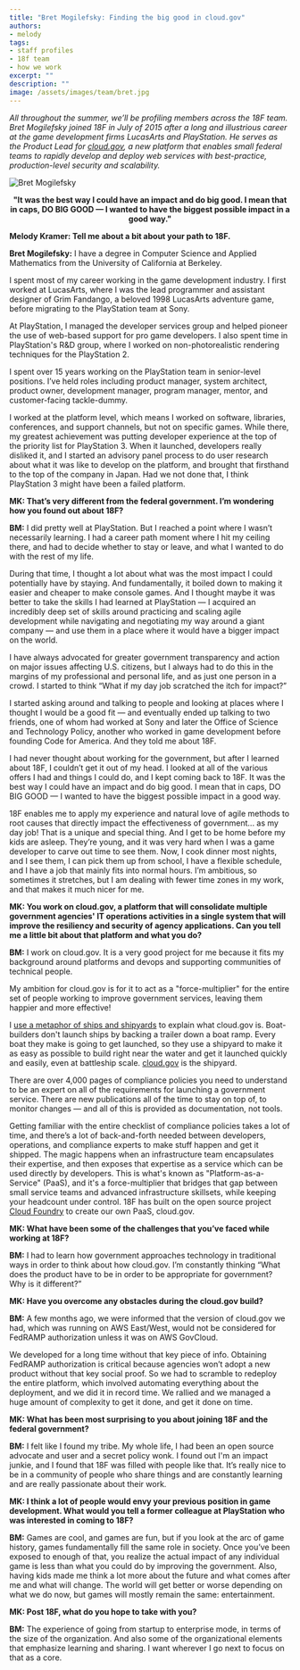 ```yaml
---
title: "Bret Mogilefsky: Finding the big good in cloud.gov"
authors:
- melody
tags:
- staff profiles
- 18f team
- how we work
excerpt: ""
description: ""
image: /assets/images/team/bret.jpg
---
```

*All throughout the summer, we’ll be profiling members across the 18F
team. Bret Mogilefsky joined 18F in July of 2015 after a long and
illustrious career at the game development firms LucasArts and
PlayStation. He serves as the Product Lead for [cloud.gov](https://cloud.gov/),
a new platform that enables small federal teams to rapidly develop and
deploy web services with best-practice, production-level security and
scalability.*

<div class="align-center">
	<img class="" src="{{site.baseurl }}/assets/images/team/bret.jpg" alt="Bret Mogilefsky">
	<p class="align-left" style="text-align: center;"><strong style="padding: 1em 0;">"It was the best way I could have an impact and do big good. I mean that in caps, DO BIG GOOD — I wanted to have the biggest possible impact in a good way."</strong></p>
</div>


**Melody Kramer: Tell me about a bit about your path to 18F.**

**Bret Mogilefsky:** I have a degree in Computer Science and Applied
Mathematics from the University of California at Berkeley.

I spent most of my career working in the game development industry. I
first worked at LucasArts, where I was the lead programmer and assistant
designer of Grim Fandango, a beloved 1998 LucasArts adventure game,
before migrating to the PlayStation team at Sony.

At PlayStation, I managed the developer services group and helped
pioneer the use of web-based support for pro game developers. I also
spent time in PlayStation's R&D group, where I worked on
non-photorealistic rendering techniques for the PlayStation 2.

I spent over 15 years working on the PlayStation team in senior-level
positions. I’ve held roles including product manager, system architect,
product owner, development manager, program manager, mentor, and
customer-facing tackle-dummy.

I worked at the platform level, which means I worked on software,
libraries, conferences, and support channels, but not on specific games.
While there, my greatest achievement was putting developer experience at
the top of the priority list for PlayStation 3. When it launched,
developers really disliked it, and I started an advisory panel process
to do user research about what it was like to develop on the platform,
and brought that firsthand to the top of the company in Japan. Had we
not done that, I think PlayStation 3 might have been a failed platform.

**MK: That’s very different from the federal government. I’m wondering
how you found out about 18F?**

**BM:** I did pretty well at PlayStation. But I reached a point where I
wasn’t necessarily learning. I had a career path moment where I hit my
ceiling there, and had to decide whether to stay or leave, and what I
wanted to do with the rest of my life.

During that time, I thought a lot about what was the most impact I could
potentially have by staying. And fundamentally, it boiled down to making
it easier and cheaper to make console games. And I thought maybe it was
better to take the skills I had learned at PlayStation — I acquired an
incredibly deep set of skills around practicing and scaling agile
development while navigating and negotiating my way around a giant
company — and use them in a place where it would have a bigger impact on
the world.

I have always advocated for greater government transparency and action
on major issues affecting U.S. citizens, but I always had to do this in
the margins of my professional and personal life, and as just one person
in a crowd. I started to think “What if my day job scratched the itch
for impact?”

I started asking around and talking to people and looking at places
where I thought I would be a good fit — and eventually ended up talking
to two friends, one of whom had worked at Sony and later the Office of
Science and Technology Policy, another who worked in game development
before founding Code for America. And they told me about 18F.

I had never thought about working for the government, but after I
learned about 18F, I couldn’t get it out of my head. I looked at all of
the various offers I had and things I could do, and I kept coming back
to 18F. It was the best way I could have an impact and do big good. I
mean that in caps, DO BIG GOOD — I wanted to have the biggest possible
impact in a good way.

18F enables me to apply my experience and natural love of agile methods
to root causes that directly impact the effectiveness of government...
as my day job! That is a unique and special thing. And I get to be home
before my kids are asleep. They’re young, and it was very hard when I
was a game developer to carve out time to see them. Now, I cook dinner
most nights, and I see them, I can pick them up from school, I have a
flexible schedule, and I have a job that mainly fits into normal hours.
I’m ambitious, so sometimes it stretches, but I am dealing with fewer
time zones in my work, and that makes it much nicer for me.

**MK: You work on cloud.gov, a platform that will consolidate multiple
government agencies' IT operations activities in a single system that
will improve the resiliency and security of agency applications. Can you
tell me a little bit about that platform and what you do?**

**BM:** I work on cloud.gov. It is a very good project for me because it
fits my background around platforms and devops and supporting
communities of technical people.

My ambition for cloud.gov is for it to act as a "force-multiplier" for
the entire set of people working to improve government services, leaving
them happier and more effective!

I [use a metaphor of ships and
shipyards](https://18f.gsa.gov/2015/10/09/cloud-gov-launch/) to explain
what cloud.gov is. Boat-builders don't launch ships by backing a trailer
down a boat ramp. Every boat they make is going to get launched, so they
use a shipyard to make it as easy as possible to build right near the
water and get it launched quickly and easily, even at battleship scale.
[cloud.gov](https://cloud.gov/) is the shipyard.

There are over 4,000 pages of compliance policies you need to understand
to be an expert on all of the requirements for launching a government
service. There are new publications all of the time to stay on top of,
to monitor changes — and all of this is provided as documentation, not
tools.

Getting familiar with the entire checklist of compliance policies takes
a lot of time, and there’s a lot of back-and-forth needed between
developers, operations, and compliance experts to make stuff happen and
get it shipped. The magic happens when an infrastructure team
encapsulates their expertise, and then exposes that expertise as a
service which can be used directly by developers. This is what's known
as "Platform-as-a-Service" (PaaS), and it's a force-multiplier that
bridges that gap between small service teams and advanced infrastructure
skillsets, while keeping your headcount under control. 18F has built on
the open source project [Cloud Foundry](http://www.cloudfoundry.org/)
to create our own PaaS, cloud.gov.

**MK: What have been some of the challenges that you’ve faced while
working at 18F?**

**BM:** I had to learn how government approaches technology in
traditional ways in order to think about how cloud.gov. I’m constantly
thinking “What does the product have to be in order to be appropriate
for government? Why is it different?”

**MK: Have you overcome any obstacles during the cloud.gov build?**

**BM:** A few months ago, we were informed that the version of cloud.gov
we had, which was running on AWS East/West, would not be considered for
FedRAMP authorization unless it was on AWS GovCloud.

We developed for a long time without that key piece of info. Obtaining
FedRAMP authorization is critical because agencies won’t adopt a new
product without that key social proof. So we had to scramble to redeploy
the entire platform, which involved automating everything about the
deployment, and we did it in record time. We rallied and we managed a
huge amount of complexity to get it done, and get it done on time.

**MK: What has been most surprising to you about joining 18F and the
federal government?**

**BM:** I felt like I found my tribe. My whole life, I had been an open
source advocate and user and a secret policy wonk. I found out I'm an
impact junkie, and I found that 18F was filled with people like that.
It’s really nice to be in a community of people who share things and are
constantly learning and are really passionate about their work.

**MK: I think a lot of people would envy your previous position in game
development. What would you tell a former colleague at PlayStation who
was interested in coming to 18F?**

**BM:** Games are cool, and games are fun, but if you look at the arc of
game history, games fundamentally fill the same role in society. Once
you’ve been exposed to enough of that, you realize the actual impact of
any individual game is less than what you could do by improving the
government. Also, having kids made me think a lot more about the future
and what comes after me and what will change. The world will get better
or worse depending on what we do now, but games will mostly remain the
same: entertainment.

**MK: Post 18F, what do you hope to take with you?**

**BM:** The experience of going from startup to enterprise mode, in
terms of the size of the organization. And also some of the
organizational elements that emphasize learning and sharing. I want
wherever I go next to focus on that as a core.

